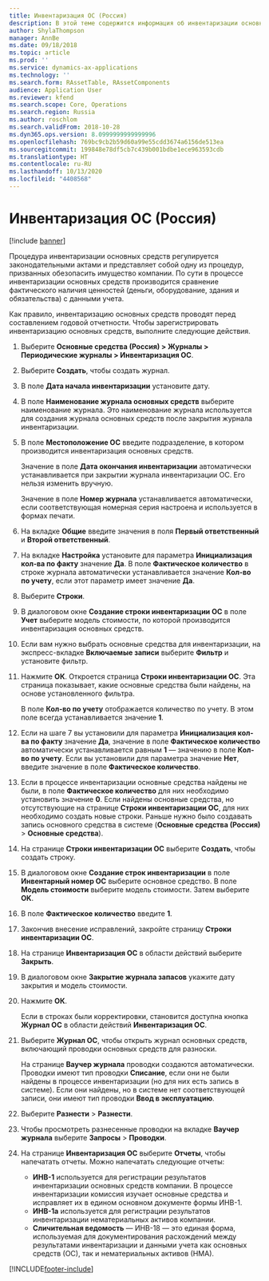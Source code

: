 ```yaml
---
title: Инвентаризация ОС (Россия)
description: В этой теме содержится информация об инвентаризации основных средств для России.
author: ShylaThompson
manager: AnnBe
ms.date: 09/18/2018
ms.topic: article
ms.prod: ''
ms.service: dynamics-ax-applications
ms.technology: ''
ms.search.form: RAssetTable, RAssetComponents
audience: Application User
ms.reviewer: kfend
ms.search.scope: Core, Operations
ms.search.region: Russia
ms.author: roschlom
ms.search.validFrom: 2018-10-28
ms.dyn365.ops.version: 8.0999999999999996
ms.openlocfilehash: 769bc9cb2b59d60a99e55cdd3674a6156de513ea
ms.sourcegitcommit: 199848e78df5cb7c439b001bdbe1ece963593cdb
ms.translationtype: HT
ms.contentlocale: ru-RU
ms.lasthandoff: 10/13/2020
ms.locfileid: "4408568"
---
```

# <a name="fixed-asset-counting-russia"></a>Инвентаризация ОС (Россия)

[!include [banner](../includes/banner.md)]

Процедура инвентаризации основных средств регулируется законодательными актами и представляет собой одну из процедур, призванных обезопасить имущество компании. По сути в процессе инвентаризации основных средств производится сравнение фактического наличия ценностей (деньги, оборудование, здания и обязательства) с данными учета.

Как правило, инвентаризацию основных средств проводят перед составлением годовой отчетности. Чтобы зарегистрировать инвентаризацию основных средств, выполните следующие действия.

1. Выберите **Основные средства (Россия) \> Журналы \> Периодические журналы \> Инвентаризация ОС**.
2. Выберите **Создать**, чтобы создать журнал.
3. В поле **Дата начала инвентаризации** установите дату.
4. В поле **Наименование журнала основных средств** выберите наименование журнала. Это наименование журнала используется для создания журнала основных средств после закрытия журнала инвентаризации.
5. В поле **Местоположение ОС** введите подразделение, в котором производится инвентаризация основных средств.

    Значение в поле **Дата окончания инвентаризации** автоматически устанавливается при закрытии журнала инвентаризации ОС. Его нельзя изменить вручную.

    Значение в поле **Номер журнала** устанавливается автоматически, если соответствующая номерная серия настроена и используется в формах печати.

6. На вкладке **Общие** введите значения в поля **Первый ответственный** и **Второй ответственный**.
7. На вкладке **Настройка** установите для параметра **Инициализация кол-ва по факту** значение **Да**. В поле **Фактическое количество** в строке журнала автоматически устанавливается значение **Кол-во по учету**, если этот параметр имеет значение **Да**.
8. Выберите **Строки**.
9. В диалоговом окне **Создание строки инвентаризации ОС** в поле **Учет** выберите модель стоимости, по которой производится инвентаризация основных средств.
10. Если вам нужно выбрать основные средства для инвентаризации, на экспресс-вкладке **Включаемые записи** выберите **Фильтр** и установите фильтр.
11. Нажмите **ОК**. Откроется страница **Строки инвентаризации ОС**. Эта страница показывает, какие основные средства были найдены, на основе установленного фильтра.

    В поле **Кол-во по учету** отображается количество по учету. В этом поле всегда устанавливается значение **1**.

12. Если на шаге 7 вы установили для параметра **Инициализация кол-ва по факту** значение **Да**, значение в поле **Фактическое количество** автоматически устанавливается равным **1** — значению в поле **Кол-во по учету**. Если вы установили для параметра значение **Нет**, введите значение в поле **Фактическое количество**.
13. Если в процессе инвентаризации основные средства найдены не были, в поле **Фактическое количество** для них необходимо установить значение **0**. Если найдены основные средства, но отсутствующие на странице **Строки инвентаризации ОС**, для них необходимо создать новые строки. Раньше нужно было создавать запись основного средства в системе (**Основные средства (Россия)** \> **Основные средства**).
14. На странице **Строки инвентаризации ОС** выберите **Создать**, чтобы создать строку.
15. В диалоговом окне **Создание строк инвентаризации** в поле **Инвентарный номер ОС** выберите основное средство. В поле **Модель стоимости** выберите модель стоимости. Затем выберите **OK**.
16. В поле **Фактическое количество** введите **1**.
17. Закончив внесение исправлений, закройте страницу **Строки инвентаризации ОС**.
18. На странице **Инвентаризация ОС** в области действий выберите **Закрыть**.
19. В диалоговом окне **Закрытие журнала запасов** укажите дату закрытия и модель стоимости.
20. Нажмите **ОК**.

    Если в строках были корректировки, становится доступна кнопка **Журнал ОС** в области действий **Инвентаризация ОС**.

21. Выберите **Журнал ОС**, чтобы открыть журнал основных средств, включающий проводки основных средств для разноски.

    На странице **Ваучер журнала** проводки создаются автоматически. Проводки имеют тип проводки **Списание**, если они не были найдены в процессе инвентаризации (но для них есть запись в системе). Если они найдены, но в системе нет соответствующей записи, они имеют тип проводки **Ввод в эксплуатацию**.

22. Выберите **Разнести** \> **Разнести**.
23. Чтобы просмотреть разнесенные проводки на вкладке **Ваучер журнала** выберите **Запросы** \> **Проводки**.
22. На странице **Инвентаризация ОС** выберите **Отчеты**, чтобы напечатать отчеты. Можно напечатать следующие отчеты:

    - **ИНВ-1** используется для регистрации результатов инвентаризации основных средств компании. В процессе инвентаризации комиссия изучает основные средства и исправляет их в едином основном документе формы ИНВ-1. 
    - **ИНВ-1а** используется для регистрации результатов инвентаризации нематериальных активов компании.
    - **Сличительная ведомость** — ИНВ-18 — это единая форма, используемая для документирования расхождений между результатами инвентаризации и данными учета как основных средств (ОС), так и нематериальных активов (НМА).


[!INCLUDE[footer-include](../../includes/footer-banner.md)]